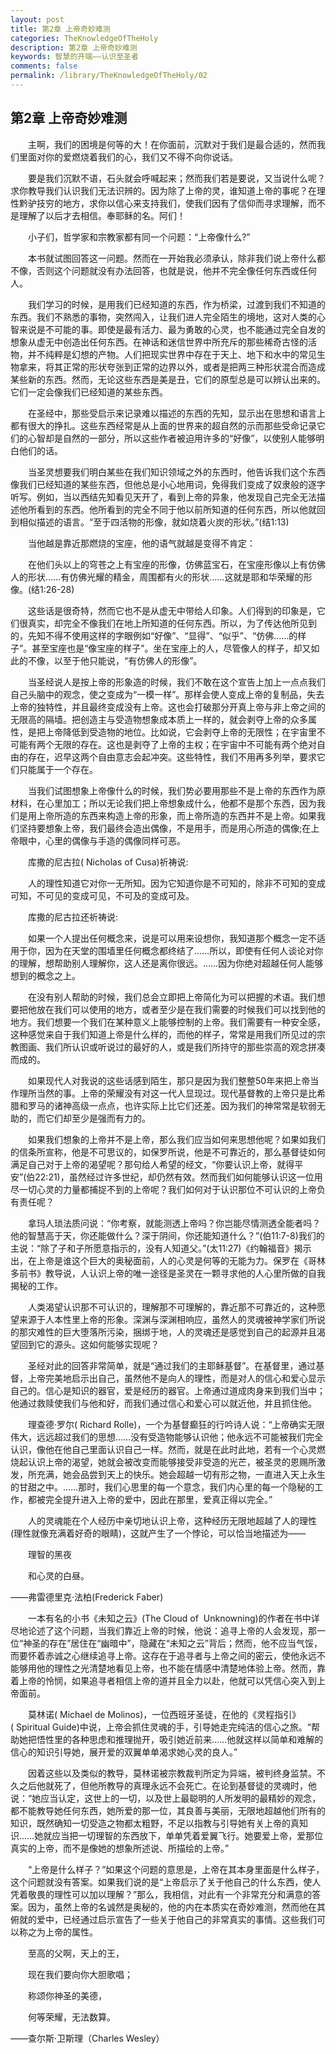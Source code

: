 ```yaml
---
layout: post
title: 第2章 上帝奇妙难测
categories: TheKnowledgeOfTheHoly
description: 第2章 上帝奇妙难测
keywords: 智慧的开端——认识至圣者
comments: false
permalink: /library/TheKnowledgeOfTheHoly/02
---
```


## 第2章 上帝奇妙难测

&emsp;&emsp;主啊，我们的困境是何等的大！在你面前，沉默对于我们是最合适的，然而我们里面对你的爱燃烧着我们的心，我们又不得不向你说话。

&emsp;&emsp;要是我们沉默不语，石头就会呼喊起来；然而我们若是要说，又当说什么呢？求你教导我们认识我们无法识辨的。因为除了上帝的灵，谁知道上帝的事呢？在理性黔驴技穷的地方，求你以信心来支持我们，使我们因有了信仰而寻求理解，而不是理解了以后才去相信。奉耶稣的名。阿们！

&emsp;&emsp;小子们，哲学家和宗教家都有同一个问题：“上帝像什么?”

&emsp;&emsp;本书就试图回答这一问题。然而在一开始我必须承认，除非我们说上帝什么都不像，否则这个问题就没有办法回答，也就是说，他并不完全像任何东西或任何人。

&emsp;&emsp;我们学习的时候，是用我们已经知道的东西，作为桥梁，过渡到我们不知道的东西。我们不熟悉的事物，突然闯入，让我们进人完全陌生的境地，这对人类的心智来说是不可能的事。即使是最有活力、最为勇敢的心灵，也不能通过完全自发的想象从虚无中创造出任何东西。在神话和迷信世界中所充斥的那些稀奇古怪的活物，并不纯粹是幻想的产物。人们把现实世界中存在于天上、地下和水中的常见生物拿来，将其正常的形状夸张到正常的边界以外，或者是把两三种形状混合而造成某些新的东西。然而，无论这些东西是美是丑，它们的原型总是可以辨认出来的。它们一定会像我们已经知道的某些东西。

&emsp;&emsp;在圣经中，那些受启示来记录难以描述的东西的先知，显示出在思想和语言上都有很大的挣扎。这些东西经常是从上面的世界来的超自然的示而那些受命记录它们的心智却是自然的一部分，所以这些作者被迫用许多的“好像”，以使别人能够明白他们的话。

&emsp;&emsp;当圣灵想要我们明白某些在我们知识领域之外的东西时，他告诉我们这个东西像我们已经知道的某些东西，但他总是小心地用词，免得我们变成了奴隶般的逐字听写。例如，当以西结先知看见天开了，看到上帝的异象，他发现自己完全无法描述他所看到的东西。他所看到的完全不同于他以前所知道的任何东西，所以他就回到相似描述的语言。“至于四活物的形像，就如烧着火炭的形状。”(结1:13)

&emsp;&emsp;当他越是靠近那燃烧的宝座，他的语气就越是变得不肯定：

&emsp;&emsp;在他们头以上的穹苍之上有宝座的形像，仿佛蓝宝石，在宝座形像以上有仿佛人的形状……有仿佛光耀的精金，周围都有火的形状……这就是耶和华荣耀的形像。(结1:26-28)

&emsp;&emsp;这些话是很奇特，然而它也不是从虚无中带给人印象。人们得到的印象是，它们很真实，却完全不像我们在地上所知道的任何东西。所以，为了传达他所见到的，先知不得不使用这样的字眼例如“好像”、“显得”、“似乎”、“仿佛……的样子”。甚至宝座也是“像宝座的样子”。坐在宝座上的人，尽管像人的样子，却又如此的不像，以至于他只能说，“有仿佛人的形像”。

&emsp;&emsp;当圣经说人是按上帝的形象造的时候，我们不敢在这个宣告上加上一点点我们自己头脑中的观念，使之变成为“一模一样”。那样会使人变成上帝的复制品，失去上帝的独特性，并且最终变成没有上帝。这也会打破那分开真上帝与非上帝之间的无限高的隔墙。把创造主与受造物想象成本质上一样的，就会剥夺上帝的众多属性，是把上帝降低到受造物的地位。比如说，它会剥夺上帝的无限性；在宇宙里不可能有两个无限的存在。这也是剥夺了上帝的主权；在宇宙中不可能有两个绝对自由的存在，迟早这两个自由意志会起冲突。这些特性，我们不用再多列举，要求它们只能属于一个存在。

&emsp;&emsp;当我们试图想象上帝像什么的时候，我们势必要用那些不是上帝的东西作为原材料，在心里加工；所以无论我们把上帝想象成什么，他都不是那个东西，因为我们是用上帝所造的东西来构造上帝的形象，而上帝所造的东西并不是上帝。如果我们坚持要想象上帝，我们最终会造出偶像，不是用手，而是用心所造的偶像;在上帝眼中，心里的偶像与手造的偶像同样可恶。

&emsp;&emsp;库撒的尼古拉( Nicholas of Cusa)祈祷说:

&emsp;&emsp;人的理性知道它对你一无所知。因为它知道你是不可知的，除非不可知的变成可知，不可见的变成可见，不可及的变成可及。

&emsp;&emsp;库撒的尼古拉还祈祷说:

&emsp;&emsp;如果一个人提出任何概念来，说是可以用来设想你，我知道那个概念一定不适用于你，因为在天堂的围墙里任何概念都终结了……所以，即使有任何人谈论对你的理解，想帮助别人理解你，这人还是离你很远。……因为你绝对超越任何人能够想到的概念之上。

&emsp;&emsp;在没有别人帮助的时候，我们总会立即把上帝简化为可以把握的术语。我们想要把他放在我们可以使用的地方，或者至少是在我们需要的时候我们可以找到他的地方。我们想要一个我们在某种意义上能够控制的上帝。我们需要有一种安全感，这种感觉来自于我们知道上帝是什么样的，而他的样子，常常是用我们所见过的宗教图画、我们所认识或听说过的最好的人，或是我们所持守的那些崇高的观念拼凑而成的。

&emsp;&emsp;如果现代人对我说的这些话感到陌生，那只是因为我们整整50年来把上帝当作理所当然的事。上帝的荣耀没有对这一代人显现过。现代基督教的上帝只是比希腊和罗马的诸神高级一点点，也许实际上比它们还差。因为我们的神常常是软弱无助的，而它们却至少是强而有力的。

&emsp;&emsp;如果我们想象的上帝并不是上帝，那么我们应当如何来思想他呢？如果如我们的信条所宣称，他是不可思议的，如保罗所说，他是不可靠近的，那么基督徒如何满足自己对于上帝的渴望呢？那句给人希望的经文，“你要认识上帝，就得平安”(伯22:21)，虽然经过许多世纪，却仍然有效。然而我们如何能够认识这一位用尽一切心灵的力量都捕捉不到的上帝呢？我们如何对于认识那位不可认识的上帝负有责任呢？

&emsp;&emsp;拿玛人琐法质问说：“你考察，就能测透上帝吗？你岂能尽情测透全能者吗？他的智慧高于天，你还能做什么？深于阴间，你还能知道什么？”(伯11:7-8)我们的主说：“除了子和子所愿意指示的，没有人知道父。”(太11:27)《约翰福音》揭示出，在上帝是谁这个巨大的奥秘面前，人的心灵是何等的无能为力。保罗在《哥林多前书》教导说，人认识上帝的唯一途径是圣灵在一颗寻求他的人心里所做的自我揭秘的工作。

&emsp;&emsp;人类渴望认识那不可认识的，理解那不可理解的，靠近那不可靠近的，这种愿望来源于人本性里上帝的形象。深渊与深渊相响应，虽然人的灵魂被神学家们所说的那灾难性的巨大堕落所污染，捆绑于地，人的灵魂还是感觉到自己的起源并且渴望回到它的源头。这如何能够实现呢？

&emsp;&emsp;圣经对此的回答非常简单，就是“通过我们的主耶稣基督”。在基督里，通过基督，上帝完美地启示出自己，虽然他不是向人的理性，而是对人的信心和爱心显示自己的。信心是知识的器官，爱是经历的器官。上帝通过道成肉身来到我们当中；他通过救赎使我们与他和好，而我们通过信心和爱心可以就近他，并且抓住他。

&emsp;&emsp;理查德·罗尔( Richard Rolle)，一个为基督癫狂的行吟诗人说：“上帝确实无限伟大，远远超过我们的思想……没有受造物能够认识他；他永远不可能被我们完全认识，像他在他自己里面认识自己一样。然而，就是在此时此地，若有一个心灵燃烧起认识上帝的渴望，她就会被改变而能够接受非受造的光芒，被圣灵的恩赐所激发，所充满，她会品尝到天上的快乐。她会超越一切有形之物，一直进入天上永生的甘甜之中。……那时，我们心思里的每一个意念，我们内心里的每一个隐秘的工作，都被完全提升进入上帝的爱中，因此在那里，爱真正得以完全。”

&emsp;&emsp;人的灵魂能在个人经历中亲切地认识上帝，这种经历无限地超越了人的理性(理性就像充满着好奇的眼睛)，这就产生了一个悖论，可以恰当地描述为——

&emsp;&emsp;理智的黑夜

&emsp;&emsp;和心灵的白昼。

——弗雷德里克·法柏(Frederick Faber)

&emsp;&emsp;一本有名的小书《未知之云》(The Cloud of  Unknowning)的作者在书中详尽地论述了这个问题，当我们靠近上帝的时候，他说：追寻上帝的人会发现，那一位“神圣的存在”居住在“幽暗中”，隐藏在“未知之云”背后；然而，他不应当气馁，而要怀着赤诚之心继续追寻上帝。这存在于追寻者与上帝之间的密云，使他永远不能够用他的理性之光清楚地看见上帝，也不能在情感中清楚地体验上帝。然而，靠着上帝的怜悯，如果追寻者相信上帝的道并且全力以赴，他就可以凭信心突入到上帝面前。

&emsp;&emsp;莫林诺( Michael de Molinos)，一位西班牙圣徒，在他的《灵程指引》( Spiritual Guide)中说，上帝会抓住灵魂的手，引导她走完纯洁的信心之旅。“帮助她把悟性里的各种思虑和推理抛开，吸引她近前来……他就这样以简单和难解的信心的知识引导她，展开爱的双翼单单渴求她心灵的良人。”

&emsp;&emsp;因着这些以及类似的教导，莫林诺被宗教裁判所定为异端，被判终身监禁。不久之后他就死了，但他所教导的真理永远不会死亡。在论到基督徒的灵魂时，他说：“她应当认定，这世上的一切，以及世上最聪明的人所发明的最精妙的观念，都不能教导她任何东西，她所爱的那一位，其良善与美丽，无限地超越他们所有的知识，既然确知一切受造之物都太粗野，不足以指教与引导她有关上帝的真知识……她就应当把一切理智的东西放下，单单凭着爱翼飞行。她要爱上帝，爱那位真实的上帝，而不是像她的想象所述说、所描绘的上帝。”

&emsp;&emsp;“上帝是什么样子？”如果这个问题的意思是，上帝在其本身里面是什么样子，这个问题就没有答案。如果我们说的是“上帝启示了关于他自己的什么东西，使人凭着敬畏的理性可以加以理解？”那么，我相信，对此有一个非常充分和满意的答案。因为，虽然上帝的名诚然是奥秘的，他的内在本质实在奇妙难测，然而他在其俯就的爱中，已经通过启示宣告了一些关于他自己的非常真实的事情。这些我们可以称之为上帝的属性。

&emsp;&emsp;至高的父啊，天上的王，

&emsp;&emsp;现在我们要向你大胆歌唱；

&emsp;&emsp;称颂你神圣的美德，

&emsp;&emsp;何等荣耀，无法数算。

——查尔斯·卫斯理（Charles Wesley）
